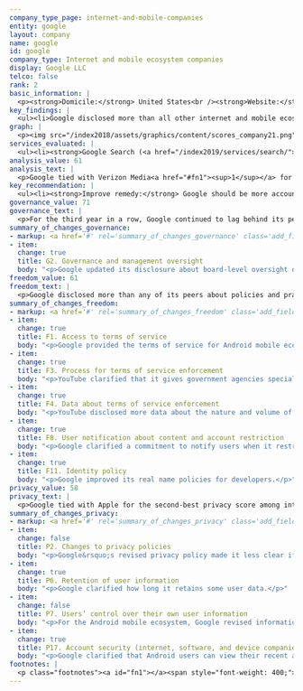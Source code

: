 ```yaml
---
company_type_page: internet-and-mobile-companies
entity: google
layout: company
name: google
id: google
company_type: Internet and mobile ecosystem companies
display: Google LLC
telco: false
rank: 2
basic_information: | 
  <p><strong>Domicile:</strong> United States<br /><strong>Website:</strong> <a href="http://www.google.com">www.google.com</a>&nbsp;</p>
key_findings: | 
  <ul><li>Google disclosed more than all other internet and mobile ecosystem companies evaluated&mdash;apart from top-ranked Microsoft&mdash;about policies and practices affecting privacy and freedom of expression, but still fell short in key areas.</li><li>The company continued to lag behind its peers for weak governance and oversight over its impact on human rights, including freedom of expression and privacy.</li><li>Google was less transparent about its security policies than many of its peers, and failed to disclose anything about its policies for handling data breaches.</li></ul>
graph: | 
  <p><img src="/index2018/assets/graphics/content/scores_company21.png" /></p>
services_evaluated: | 
  <ul><li><strong>Google Search (<a href="/index2019/services/search/">Search engine</a>)</strong></li><li><strong>Gmail (<a href="/index2019/services/emailservice/">Email</a>)</strong></li><li><strong>YouTube (<a href="/index2019/services/videophoto/">Video &amp; photo sharing</a>)</strong></li><li><strong>Android (<a href="/index2019/services/mobileeco/">Mobile ecosystem</a>)</strong></li><li><strong>Google Drive (<a href="/index2019/services/cloudservices/">Cloud service</a>)</strong></li></ul>
analysis_value: 61
analysis_text: | 
  <p>Google tied with Verizon Media<a href="#fn1"><sup>1</sup></a> for the second-highest score among internet and mobile ecosystem companies, behind Microsoft.<a href="#fn2"><sup>2</sup></a> The company&rsquo;s ranking dropped from first to second place in this year&rsquo;s Index, due to the addition of the Google Drive cloud service to the evaluation, which had less clear disclosure and pulled down Google&rsquo;s overall score.<a href="#fn3"><sup>3</sup></a> As a member of the Global Network Initiative (GNI), Google remained one of the stronger performers in the Index, disclosing more than most of its peers about policies and practices affecting freedom of expression and privacy. It was among a limited number of companies to improve its disclosure of policies affecting freedom of expression and, as in previous years, it was among the most transparent about how it handles government requests to remove content, deactivate accounts, or hand over user data. But there is ample room for improvement: Google failed to adequately disclose what user information it shares and also failed to give users clear options to control what data it collects and shares. It lacked transparency about what it does to keep user data secure, and provided no information whatsoever about its policies for responding to data breaches. It also failed to provide adequate redress mechanisms for users to communicate human rights grievances and obtain appropriate remedy.</p><p>&nbsp;</p><hr /><p><br /><strong>Google LLC,</strong> a subsidiary of Alphabet Inc., is a global technology company with services that include Google Search, Gmail, YouTube, and Google Cloud. It also offers consumer hardware products and systems software, like its open-source mobile operating system, Android.</p><p><strong>Market cap:</strong> USD 860.7 billion<a href="#fn4"><sup>4</sup></a> (Alphabet Inc.)<br /><strong>NasdaqGS:</strong> GOOGL</p>
key_recommendation: | 
  <ul><li><strong>Improve remedy:</strong> Google should be more accountable to users by providing clear and accessible channels for users to communicate human rights grievances and obtain appropriate remedy.</li><li><strong>Do more to protect privacy:</strong>&nbsp;Google should clarify what information it collects and shares, and for what purpose&mdash;and give users clear options to control what data is collected and shared about them.</li><li><strong>Clarify security practices:</strong>&nbsp;Google should disclose more about its processes for keeping user information secure and how it responds to data breaches.</li></ul>
governance_value: 71
governance_text: | 
  <p>For the third year in a row, Google continued to lag behind its peers in the Governance category, disclosing less about its governance and oversight over human rights issues than other members of GNI. While it made some progress by specifying that the board indeed has oversight over privacy issues at the company (G2)&mdash;which it had consistently failed to clarify since re-organizing under Alphabet in 2015&mdash;it remained opaque about governance of its freedom of expression and privacy commitments in other areas. Google stood out for its lack of clear and accessible channels for users to communicate human rights grievances and obtain appropriate remedy (G6). It failed to disclose if the scope of its risk assessments include evaluation of possible harms associated with enforcing its terms of service, its use of automated decision-making technologies, or its targeted advertising policies and practices (G4).</p>
summary_of_changes_governance:
- markup: <a href='#' rel='summary_of_changes_governance' class='add_fieldset dashicons-before dashicons-plus'><span>Add fieldset</span></a>
- item:
  change: true
  title: G2. Governance and management oversight
  body: "<p>Google updated its disclosure about board-level oversight over privacy issues within the company after the company's reorganization under Alphabet.</p>"
freedom_value: 61
freedom_text: | 
  <p>Google disclosed more than any of its peers about policies and practices affecting freedom of expression&mdash;it was among the few internet and mobile ecosystem companies to make improvements in this category&mdash;but still lacked transparency in key areas. The company&rsquo;s lead in this category was primarily due to stronger transparency about its handling of government requests to remove content or deactivate accounts (F5-F6): it disclosed more about its processes and compliance with these requests than any other company apart from Verizon Media. Google also had relatively strong disclosure of its rules and enforcement processes compared to its peers&mdash;only Microsoft&rsquo;s and Facebook&rsquo;s terms were more clear&mdash;and it clarified that YouTube gives government agencies special status when flagging content that violates YouTube's rules (F3). Google also improved disclosure of its commitment to notify users when it restricts Gmail accounts (F8).</p><p>Although it took important steps to improve, Google&rsquo;s transparency about the actions it took to enforce its own terms of service remained uneven (F4). In April 2018, YouTube released its first Community Guidelines Enforcement Report, which contained more comprehensive data about content the company removed for violating its rules (F4).<a href="#fn5"><sup>5</sup></a> However, Google disclosed nothing about actions it took to enforce its rules for other services. It also disclosed almost no data about its compliance with private requests to remove content or disable accounts&mdash;revealing significantly less information than Verizon Media, Twitter, Kakao, Microsoft, and Facebook (F7).</p>
summary_of_changes_freedom:
- markup: <a href='#' rel='summary_of_changes_freedom' class='add_fieldset dashicons-before dashicons-plus'><span>Add fieldset</span></a>
- item:
  change: true
  title: F1. Access to terms of service
  body: "<p>Google provided the terms of service for Android mobile ecosystem in both English and Spanish.</p>"
- item:
  change: true
  title: F3. Process for terms of service enforcement
  body: "<p>YouTube clarified that it gives government agencies special status when flagging content that violates YouTube's rules.</p>"
- item:
  change: true
  title: F4. Data about terms of service enforcement
  body: "<p>YouTube disclosed more data about the nature and volume of content and accounts it restricted due to violations of its rules.</p>"
- item:
  change: true
  title: F8. User notification about content and account restriction
  body: "<p>Google clarified a commitment to notify users when it restricts their account.</p>"
- item:
  change: true
  title: F11. Identity policy
  body: "<p>Google improved its real name policies for developers.</p>"
privacy_value: 58
privacy_text: | 
  <p>Google tied with Apple for the second-best privacy score among internet and mobile ecosystem companies, after Microsoft. Its higher score in this category was a result of its strong disclosure of how it handles government requests for user information (P10, P11). Notably, Google made a clear commitment to challenge overbroad government requests, and provided clear examples and guidance of how it handles these types of requests (P10). Like other U.S. companies, Google did not divulge the exact number of requests received for user data under Foreign Intelligence Surveillance Act (FISA) requests or National Security Letters (NSLs), or the actions it took in response to these requests, since it is prohibited by law from doing so.<a href="#fn6"><sup>6</sup></a></p><p>Google lacked transparency about its handling of user data&mdash;despite revealing more information than most of its peers. It gave some information about what user information it collects (P3) but revealed less about what data it shares (P4). It improved its disclosure of its retention periods for some types of user information, but failed to disclose how long it retains each type of information collected, or whether it deletes all user information after users terminate their account (P6). Google also lost points for its vague disclosure of whether Android mobile users have the ability to turn off location data: the company previously stated that Android users could control whether the company collected location data through a setting at the device level. However, Google&rsquo;s revised policy on managing location history stated that some location data may still be collected even when location history is turned off (P7).</p><p>Google was also less transparent about its security policies and practices, disclosing less than Apple, Microsoft, Kakao, and Yandex (P13-P18). While it earned the highest score for disclosing ways for users to keep their accounts secure (P17), it failed to disclose anything about its policies for handling data breaches (P15). Google disclosed that it encrypts user traffic by default, but did not provide an option for users to end-to-end encrypt their private content or communications for Gmail, YouTube, or Google Drive (P16).</p>
summary_of_changes_privacy:
- markup: <a href='#' rel='summary_of_changes_privacy' class='add_fieldset dashicons-before dashicons-plus'><span>Add fieldset</span></a>
- item:
  change: false
  title: P2. Changes to privacy policies
  body: "<p>Google&rsquo;s revised privacy policy made it less clear if the company notifies users when it changes its policy.</p>"
- item:
  change: true
  title: P6. Retention of user information
  body: "<p>Google clarified how long it retains some user data.</p>"
- item:
  change: false
  title: P7. Users’ control over their own user information
  body: "<p>For the Android mobile ecosystem, Google revised information about managing location data at the device level, disclosing that some services may still save users' data even if location data is turned off.</p>"
- item:
  change: true
  title: P17. Account security (internet, software, and device companies)
  body: "<p>Google clarified that Android users can view their recent account activity.</p>"
footnotes: | 
  <p class="footnotes"><a id="fn1"></a><span style="font-weight: 400;">[1]</span> Verizon Media operates Yahoo Mail! and Tumblr. It was previously named Oath and was renamed Verizon Media on January 7, 2019.</p><p class="footnotes"><a id="fn2"></a><span style="font-weight: 400;">[2]</span> The research period for the 2019 Index ran from January 13, 2018 to February 8, 2019. Policies that came into effect after February 8, 2019 were not evaluated in this Index.</p><p class="footnotes"><a id="fn3"></a><span style="font-weight: 400;">[3]</span> For Google&rsquo;s performance in the 2018 Index, see: <a href="/index2018/companies/google">rankingdigitalrights.org/index2018/companies/google</a>&nbsp;</p><p class="footnotes"><a id="fn4"></a><span style="font-weight: 400;">[4]</span> Bloomberg Markets, Accessed April 18, 2019, <a href="https://www.bloomberg.com/quote/GOOGL:US">www.bloomberg.com/quote/GOOGL:US</a>&nbsp;</p><p class="footnotes"><a id="fn5"></a><span style="font-weight: 400;">[5]</span> YouTube Community Guidelines Enforcement Report, <a href="https://transparencyreport.google.com/youtube-policy/removals?hl=en">transparencyreport.google.com/youtube-policy/removals?hl=en</a>&nbsp;&nbsp;</p><p class="footnotes"><a id="fn6"></a><span style="font-weight: 400;">[6]</span> &ldquo;USA FREEDOM Act of 2015,&rdquo; Pub. L. No. 114&ndash;23 (2015), <a href="https://www.congress.gov/bill/114th-congress/house-bill/2048">www.congress.gov/bill/114th-congress/house-bill/2048</a>&nbsp;</p>
---
```

